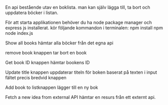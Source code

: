 En api bestående utav en boklista.
man kan själv lägga till, ta bort och uppdatera böcker i listan.

För att starta applikationen behöver du ha node package manager och express js installerat.
kör följande kommandon i terminalen:
npm install
npm node index.js

Show all books hämtar alla böcker från det egna api

remove book knappen tar bort en book

Get book ID knappen hämtar bookens ID

Update title knappen uppdaterar titeln för boken baserat på texten i input fältet precis bredvid knappen

Add book to listknappen lägger till en ny bok

Fetch a new idea from external API hämtar en resurs från ett externt api.

